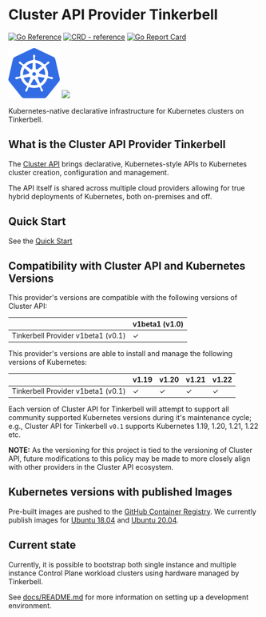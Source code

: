 # Cluster API Provider Tinkerbell

[![Go Reference](https://pkg.go.dev/badge/github.com/tinkerbell/cluster-api-provider-tinkerbell.svg)](https://pkg.go.dev/github.com/tinkerbell/cluster-api-provider-tinkerbell)
[![CRD - reference](https://img.shields.io/badge/CRD-reference-2ea44f)](https://doc.crds.dev/github.com/tinkerbell/cluster-api-provider-tinkerbell)
[![Go Report Card](https://goreportcard.com/badge/github.com/tinkerbell/cluster-api-provider-tinkerbell)](https://goreportcard.com/report/github.com/tinkerbell/cluster-api-provider-tinkerbell)

<a href="https://kubernetes.io"><img src="https://github.com/kubernetes/kubernetes/raw/master/logo/logo.png"  height="100"></a>
<a href="https://tinkerbell.org"><img src="https://raw.githubusercontent.com/tinkerbell/artwork/main/Tinkerbell-Logo-Landscape-Dark.png" height="100"></a>

Kubernetes-native declarative infrastructure for Kubernetes clusters on Tinkerbell.

## What is the Cluster API Provider Tinkerbell

The [Cluster API][cluster_api] brings declarative, Kubernetes-style APIs to Kubernetes
cluster creation, configuration and management.

The API itself is shared across multiple cloud providers allowing for true hybrid
deployments of Kubernetes, both on-premises and off.

## Quick Start

See the [Quick Start](docs/QUICK-START.md)

## Compatibility with Cluster API and Kubernetes Versions

This provider's versions are compatible with the following versions of Cluster API:


|                                    | v1beta1 (v1.0) |
| ---------------------------------- | -------------- |
| Tinkerbell Provider v1beta1 (v0.1) | ✓              |


This provider's versions are able to install and manage the following versions of Kubernetes:

|                                     | v1.19 | v1.20 | v1.21 | v1.22 |
| ----------------------------------- | ----- | ----- | ----- | ----- |
| Tinkerbell Provider v1beta1 (v0.1)  | ✓     | ✓     | ✓     | ✓     |

Each version of Cluster API for Tinkerbell will attempt to support all community supported Kubernetes versions during it's maintenance cycle; e.g., Cluster API for Tinkerbell `v0.1` supports Kubernetes 1.19, 1.20, 1.21, 1.22 etc.

**NOTE:** As the versioning for this project is tied to the versioning of Cluster API, future modifications to this
policy may be made to more closely align with other providers in the Cluster API ecosystem.

## Kubernetes versions with published Images

Pre-built images are pushed to the [GitHub Container Registry](https://github.com/orgs/tinkerbell/packages?repo_name=cluster-api-provider-tinkerbell). We currently publish images for [Ubuntu 18.04](https://github.com/tinkerbell/cluster-api-provider-tinkerbell/pkgs/container/cluster-api-provider-tinkerbell%2Fubuntu-1804) and [Ubuntu 20.04](https://github.com/tinkerbell/cluster-api-provider-tinkerbell/pkgs/container/cluster-api-provider-tinkerbell%2Fubuntu-2004).

## Current state

Currently, it is possible to bootstrap both single instance and multiple instance Control Plane
workload clusters using hardware managed by Tinkerbell.

See [docs/README.md](docs/README.md) for more information on setting up a development
environment.

<!-- links -->
[cluster_api]: https://cluster-api.sigs.k8s.io
